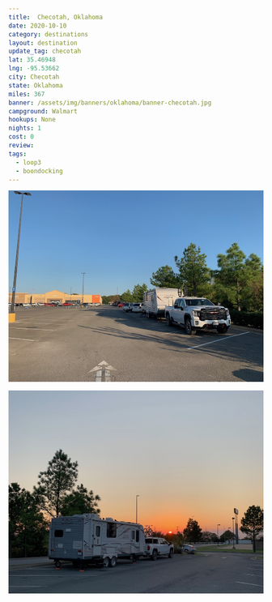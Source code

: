 ```yaml
---
title:  Checotah, Oklahoma
date: 2020-10-10
category: destinations
layout: destination
update_tag: checotah
lat: 35.46948
lng: -95.53662
city: Checotah
state: Oklahoma
miles: 367
banner: /assets/img/banners/oklahoma/banner-checotah.jpg
campground: Walmart
hookups: None
nights: 1
cost: 0
review: 
tags:
  - loop3
  - boondocking
---
```


![checotah walmart 1](/assets/img/destinations/oklahoma/checotah1.jpg)

![checotah walmart 2](/assets/img/destinations/oklahoma/checotah2.jpg)
